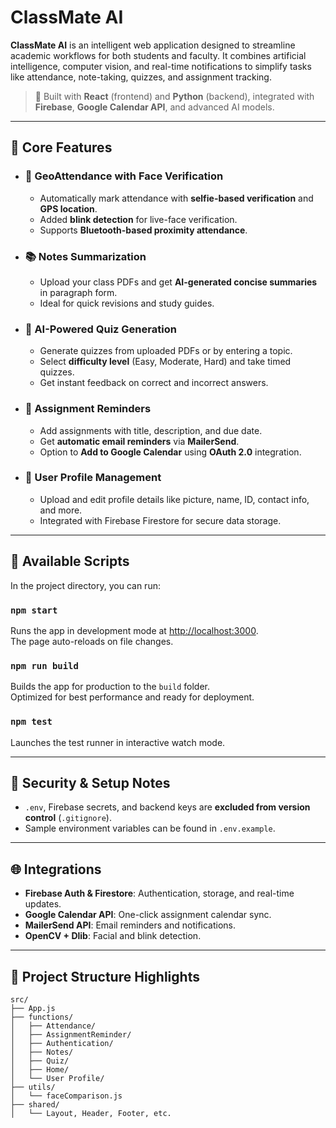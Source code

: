 # ClassMate AI

**ClassMate AI** is an intelligent web application designed to streamline academic workflows for both students and faculty. It combines artificial intelligence, computer vision, and real-time notifications to simplify tasks like attendance, note-taking, quizzes, and assignment tracking.

> 🚀 Built with **React** (frontend) and **Python** (backend), integrated with **Firebase**, **Google Calendar API**, and advanced AI models.

---

## 🔑 Core Features

- ### 📸 GeoAttendance with Face Verification
  - Automatically mark attendance with **selfie-based verification** and **GPS location**.
  - Added **blink detection** for live-face verification.
  - Supports **Bluetooth-based proximity attendance**.

- ### 📚 Notes Summarization
  - Upload your class PDFs and get **AI-generated concise summaries** in paragraph form.
  - Ideal for quick revisions and study guides.

- ### 🧠 AI-Powered Quiz Generation
  - Generate quizzes from uploaded PDFs or by entering a topic.
  - Select **difficulty level** (Easy, Moderate, Hard) and take timed quizzes.
  - Get instant feedback on correct and incorrect answers.

- ### 📝 Assignment Reminders
  - Add assignments with title, description, and due date.
  - Get **automatic email reminders** via **MailerSend**.
  - Option to **Add to Google Calendar** using **OAuth 2.0** integration.

- ### 👤 User Profile Management
  - Upload and edit profile details like picture, name, ID, contact info, and more.
  - Integrated with Firebase Firestore for secure data storage.

---

## 🧪 Available Scripts

In the project directory, you can run:

### `npm start`
Runs the app in development mode at [http://localhost:3000](http://localhost:3000).  
The page auto-reloads on file changes.

### `npm run build`
Builds the app for production to the `build` folder.  
Optimized for best performance and ready for deployment.

### `npm test`
Launches the test runner in interactive watch mode.

---

## 🔐 Security & Setup Notes

- `.env`, Firebase secrets, and backend keys are **excluded from version control** (`.gitignore`).
- Sample environment variables can be found in `.env.example`.

---

## 🌐 Integrations

- **Firebase Auth & Firestore**: Authentication, storage, and real-time updates.
- **Google Calendar API**: One-click assignment calendar sync.
- **MailerSend API**: Email reminders and notifications.
- **OpenCV + Dlib**: Facial and blink detection.

---

## 📁 Project Structure Highlights

```plaintext
src/
├── App.js
├── functions/
│   ├── Attendance/
│   ├── AssignmentReminder/
│   ├── Authentication/
│   ├── Notes/
│   ├── Quiz/
│   ├── Home/
│   └── User Profile/
├── utils/
│   └── faceComparison.js
├── shared/
│   └── Layout, Header, Footer, etc.
